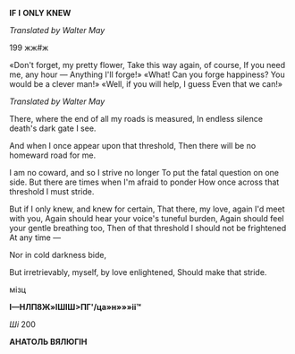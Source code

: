  
**IF**  **I**  **ONLY**  **KNEW**

_Translated by Walter May_

199 жж#ж

«Don't forget, my pretty flower, Take this way again, of course, If you need me, any hour — Anything I'll forge!» «What! Can you forge happiness? You would be a clever man!» «Well, if you will help, I guess Even that we can!»

_Translated by Walter May_

  
There, where the end of all my roads is measured, In endless silence death's dark gate I see.

And when I once appear upon that threshold, Then there will be no homeward road for me.

I am no coward, and so I strive no longer To put the fatal question on one side. But there are times when I'm afraid to ponder How once across that threshold I must stride.

But if I only knew, and knew for certain, That there, my love, again I'd meet with you, Again should hear your voice's tuneful burden, Again should feel your gentle breathing too, Then of that threshold I should not be frightened At any time —

Nor in cold darkness bide,

But irretrievably, myself, by love enlightened, Should make that stride.

мізц

**I—НЛП8Ж»ІШІШ>ПГ'/ца»н»»»іі™**

_Ші_ 200

**АНАТОЛЬ  ВЯЛЮГІН**
